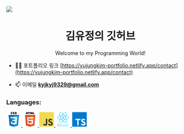 <img src="https://capsule-render.vercel.app/api?type=waving&color=C2E5D3&width=300&height=150&section=header&text=Yujung%Kim's%GitHub&fontColor=fff&fontSize=30&fontAlign=70" />

<h1 align="center">김유정의 깃허브</h1>
<p align="center">Welcome to my Programming World!</h1>

- 👨‍💻 포트폴리오 링크 [https://yujungkim-portfolio.netlify.app/contact](https://yujungkim-portfolio.netlify.app/contact)

- 📫 이메일 **kyjkyj9329@gmail.com**

<h3 align="left">Languages:</h3>
<p align="left"> <a href="https://www.w3schools.com/css/" target="_blank" rel="noreferrer"> <img src="https://raw.githubusercontent.com/devicons/devicon/master/icons/css3/css3-original-wordmark.svg" alt="css3" width="40" height="40"/> </a> <a href="https://www.w3.org/html/" target="_blank" rel="noreferrer"> <img src="https://raw.githubusercontent.com/devicons/devicon/master/icons/html5/html5-original-wordmark.svg" alt="html5" width="40" height="40"/> </a> <a href="https://developer.mozilla.org/en-US/docs/Web/JavaScript" target="_blank" rel="noreferrer"> <img src="https://raw.githubusercontent.com/devicons/devicon/master/icons/javascript/javascript-original.svg" alt="javascript" width="40" height="40"/> </a> <a href="https://reactjs.org/" target="_blank" rel="noreferrer"> <img src="https://raw.githubusercontent.com/devicons/devicon/master/icons/react/react-original-wordmark.svg" alt="react" width="40" height="40"/> </a> <a href="https://www.typescriptlang.org/" target="_blank" rel="noreferrer"> <img src="https://raw.githubusercontent.com/devicons/devicon/master/icons/typescript/typescript-original.svg" alt="typescript" width="40" height="40"/> </a> </p>
